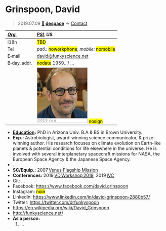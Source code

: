# Grinspoon, David
> 2019.07.09 **[🚀](../index/index.md) [despace](index.md)** → [Contact](contact.md)

|*[Org.](contact.md)*|*[PSI](zz_psi.md), US.*|
|:--|:--|
|i18n| <mark>TBD</mark> |
|Tel|*раб.:* <mark>noworkphone</mark>; *mobile:* <mark>nomobile</mark> |
|E‑mail| <david@funkyscience.net> |
|B‑day, addr.| <mark>nodate</mark> 1959.. / … |
|| [![](f/contact/g/grinspoon_001_photo_thumb.jpg)](f/contact/g/grinspoon_001_photo.jpg) <mark>nosign</mark> |

   - **[Education](edu.md):** PhD in Arizona Univ. B.A & BS in Brown University.
   - **Exp.:** Astrobiologist, award-winning science communicator, & prize-winning author. His research focuses on climate evolution on Earth‑like planets & potential conditions for life elsewhere in the universe. He is involved with several interplanetary spacecraft missions for NASA, the European Space Agency & the Japanese Space Agency.
   - …
   - **SC/Equip.:** 2007 [Venus Flagship Mission](venus_flagship_mission.md)
   - **Conferences:** 2019 [VD Workshop 2019](vdws2019.md), 2019 [IVC](ivc_2019.md)
   - Git: …
   - Facebook: <https://www.facebook.com/david.grinspoon>
   - Instagram: <mark>noin</mark>
   - LinkedIn: <https://www.linkedin.com/in/david-grinspoon-2880b57/>
   - Twitter: <https://twitter.com/drfunkyspoon>
   - <https://en.wikipedia.org/wiki/David_Grinspoon>
   - <http://funkyscience.net/>
   - **As a person:**
      1. …
